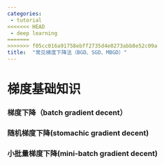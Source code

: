 ```yaml
---
categories:
 - tutorial
<<<<<<< HEAD
 - deep learning
=======
>>>>>>> f05cc016a91758ebff2735d4e0273abb8e52c09a
title:  "常见梯度下降法（BGD、SGD、MBGD）"
---
```



# 梯度基础知识

### 梯度下降（batch gradient decent）


### 随机梯度下降(stomachic gradient decent)


### 小批量梯度下降(mini-batch gradient decent)
